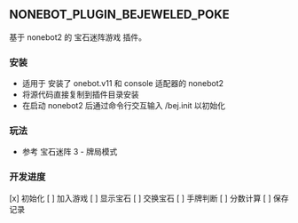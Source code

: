 ## NONEBOT_PLUGIN_BEJEWELED_POKE

基于 nonebot2 的 宝石迷阵游戏 插件。

### 安装

- 适用于 安装了 onebot.v11 和 console 适配器的 nonebot2
- 将源代码直接复制到插件目录安装
- 在启动 nonebot2 后通过命令行交互输入 /bej.init 以初始化

### 玩法

- 参考 宝石迷阵 3 - 牌局模式

### 开发进度

[x] 初始化
[ ] 加入游戏
[ ] 显示宝石
[ ] 交换宝石
[ ] 手牌判断
[ ] 分数计算
[ ] 保存记录
